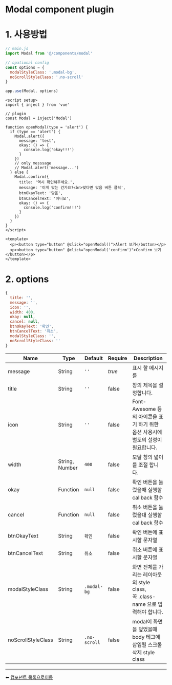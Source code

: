 # Modal component plugin

# 1. 사용방법
```javascript
// main.js
import Modal from '@/components/modal'

// opational config
const options = {
  modalStyleClass: '.modal-bg',
  noScrollStyleClass: '.no-scroll'
}

app.use(Modal, options)
```

```vue
<script setup>
import { inject } from 'vue'

// plugin
const Modal = inject('Modal')

function openModal(type = 'alert') {
  if (type == 'alert') {
    Modal.alert({
      message: 'test',
      okay: () => {
        console.log('okay!!!')
      }
    })
    // only messsage
    // Modal.alert('message...')
  } else {
    Modal.confirm({
      title: '역시 확인해주세요.',
      message: '이게 맞는 건가요?<br>맞다면 맞음 버튼 클릭',
      btnOkayText: '맞음',
      btnCancelText: '아니오',
      okay: () => {
        console.log('confirm!!!')
      }
    })
  }
}
</script>

<template>
  <p><button type="button" @click="openModal()">Alert 보기</button></p>
  <p><button type="button" @click="openModal('confirm')">Confirm 보기</button></p>
</template>
```

# 2. options
```javascript
{
  title: '',
  message: '',
  icon: '',
  width: 400,
  okay: null,
  cancel: null,
  btnOkayText: '확인',
  btnCancelText: '취소',
  modalStyleClass: '',
  noScrollStyleClass: ''
}
```
| Name | Type | Default | Require | Description |
|------|------|---------|---------|-------------|
| message | String | <code>''</code> | *true* | 표시 할 메시지를 |
| title | String | <code>''</code> | false | 창의 제목을 설정합니다. |
| icon | String | <code>''</code> | false | Font-Awesome 등의 아이콘을 표기 하기 위한 옵션 사용시에 별도의 설정이 필요합니다. |
| width | String, Number | <code>400</code> | false | 모달 창의 넓이를 조절 합니다. |
| okay | Function | <code>null</code> | false | 확인 버튼을 눌렀을때 실행할 callback 함수 |
| cancel | Function | <code>null</code> | false | 취소 버튼을 눌렀을대 실행할 callback 함수 |
| btnOkayText | String | <code>확인</code> | false | 확인 버튼에 표시할 문자열 |
| btnCancelText | String | <code>취소</code> | false | 취소 버튼에 표시할 문자열 |
| modalStyleClass | String | <code>.modal-bg</code> | false | 화면 전체를 가리는 레이아웃의 style class, <br> 꼭 .class-name 으로 입력해야 합니다.|
| noScrollStyleClass | String | <code>.no-scroll</code> | false | modal이 화면을 덮었을때 body 테그에 삽입될 스크롤 삭제 style class |

---

:arrow_left: [컴포넌트 목록으로이동](https://github.com/dream-insight/vue3/tree/main/src)